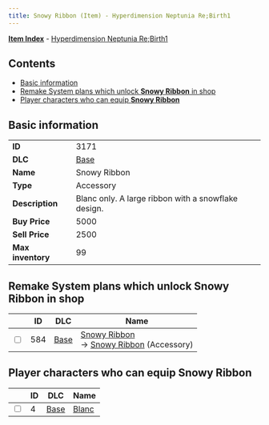 ```yaml
---
title: Snowy Ribbon (Item) - Hyperdimension Neptunia Re;Birth1
---
```


[**Item Index**](/neptunia/rb1/item/index.html) - [Hyperdimension Neptunia Re;Birth1](/neptunia/rb1)

## Contents

- [Basic information](#basic-information)
- [Remake System plans which unlock **Snowy Ribbon** in shop](#remake-system-plans-which-unlock-snowy-ribbon-in-shop)
- [Player characters who can equip **Snowy Ribbon**](#player-characters-who-can-equip-snowy-ribbon)
## Basic information

|   |   |
| -- | -- |
| **ID** | 3171 |
| **DLC** | [Base](/neptunia/rb1/dlc/1-base.html) |
| **Name** | Snowy Ribbon |
| **Type** | Accessory |
| **Description** | Blanc only. A large ribbon with a snowflake design. |
| **Buy Price** | 5000 |
| **Sell Price** | 2500 |
| **Max inventory** | 99 |


## Remake System plans which unlock **Snowy Ribbon** in shop

|    | ID | DLC | Name |
| -- | -- | --- | ---- |
| <input type="checkbox" id="rb1-remake-1-584" class="trackbox" /> | 584 | [Base](/neptunia/rb1/dlc/1-base.html) | [Snowy Ribbon](/neptunia/rb1/remake/1-584-snowy-ribbon.html)<br /> → [Snowy Ribbon](/neptunia/rb1/item/1-3171-snowy-ribbon.html) (Accessory) |


## Player characters who can equip **Snowy Ribbon**

|    | ID | DLC | Name |
| -- | -- | --- | ---- |
| <input type="checkbox" id="rb1-player-1-4" class="trackbox" /> | 4 | [Base](/neptunia/rb1/dlc/1-base.html) | [Blanc](/neptunia/rb1/player/1-4-blanc.html) |
